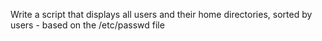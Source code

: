 Write a script that displays all users and their home directories, sorted by users - based on the /etc/passwd file
